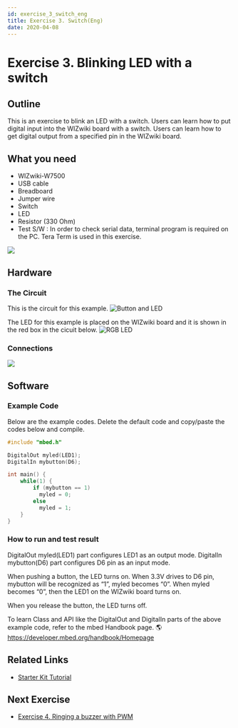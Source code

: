 ```yaml
---
id: exercise_3_switch_eng
title: Exercise 3. Switch(Eng)
date: 2020-04-08
---
```


# Exercise 3. Blinking LED with a switch

## Outline

This is an exercise to blink an LED with a switch. Users can learn how
to put digital input into the WIZwiki board with a switch. Users can
learn how to get digital output from a specified pin in the WIZwiki
board.

## What you need

  - WIZwiki-W7500
  - USB cable
  - Breadboard
  - Jumper wire
  - Switch
  - LED
  - Resistor (330 Ohm)
  - Test S/W : In order to check serial data, terminal program is
    required on the PC. Tera Term is used in this exercise.

![](/document_framework/img/products/wizwiki_mbed_kit/kit_en/2_teraterm.png)

## Hardware

### The Circuit

This is the circuit for this example. ![Button and
LED](/document_framework/img/products/wizwiki_mbed_kit/kit_en/button_led_scheme.png)

The LED for this example is placed on the WIZwiki board and it is shown
in the red box in the cicuit below. ![RGB
LED](/document_framework/img/products/wizwiki_mbed_kit/kit_en/3_board_all.png)

### Connections

![](/document_framework/img/products/wizwiki_mbed_kit/kit_en/3_board_all.png)

## Software

### Example Code

Below are the example codes. Delete the default code and copy/paste the
codes below and compile.

``` c
#include "mbed.h"

DigitalOut myled(LED1);
DigitalIn mybutton(D6);

int main() {
    while(1) {
        if (mybutton == 1)
          myled = 0;
        else
          myled = 1;
    }
}
```


### How to run and test result

DigitalOut myled(LED1) part configures LED1 as an output mode. DigitalIn
mybutton(D6) part configures D6 pin as an input mode.

When pushing a button, the LED turns on. When 3.3V drives to D6 pin,
mybutton will be recognized as “1”, myled becomes “0”. When myled
becomes “0”, then the LED1 on the WIZwiki board turns on.

When you release the button, the LED turns off.

To learn Class and API like the DigitalOut and DigitalIn parts of the
above example code, refer to the mbed Handbook page.
🌎https://developer.mbed.org/handbook/Homepage


## Related Links

   * [Starter Kit Tutorial](Tutorial(Eng).md)


## Next Exercise

   * [Exercise 4. Ringing a buzzer with PWM](Exercise_4._PWM(Eng).md)
